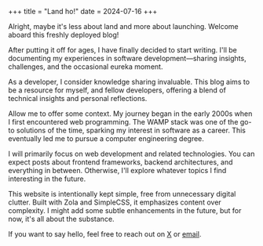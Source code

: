 +++
title = "Land ho!"
date = 2024-07-16
+++



Alright, maybe it's less about land and more about launching. Welcome aboard this freshly deployed blog!

After putting it off for ages, I have finally decided to start writing. I'll be documenting my experiences in software development—sharing insights, challenges, and the occasional eureka moment.

As a developer, I consider knowledge sharing invaluable. This blog aims to be a resource for myself, and fellow developers, offering a blend of technical insights and personal reflections.

Allow me to offer some context. My journey began in the early 2000s when I first encountered web programming. The WAMP stack was one of the go-to solutions of the time, sparking my interest in software as a career. This eventually led me to pursue a computer engineering degree.

I will primarily focus on web development and related technologies. You can expect posts about frontend frameworks, backend architectures, and everything in between. Otherwise, I'll explore whatever topics I find interesting in the future.

This website is intentionally kept simple, free from unnecessary digital clutter. Built with Zola and SimpleCSS, it emphasizes content over complexity. I might add some subtle enhancements in the future, but for now, it's all about the substance.

If you want to say hello, feel free to reach out on [X](https://x.com/claudiuivan) or [email](mailto:claudiu.ivan@me.com).
